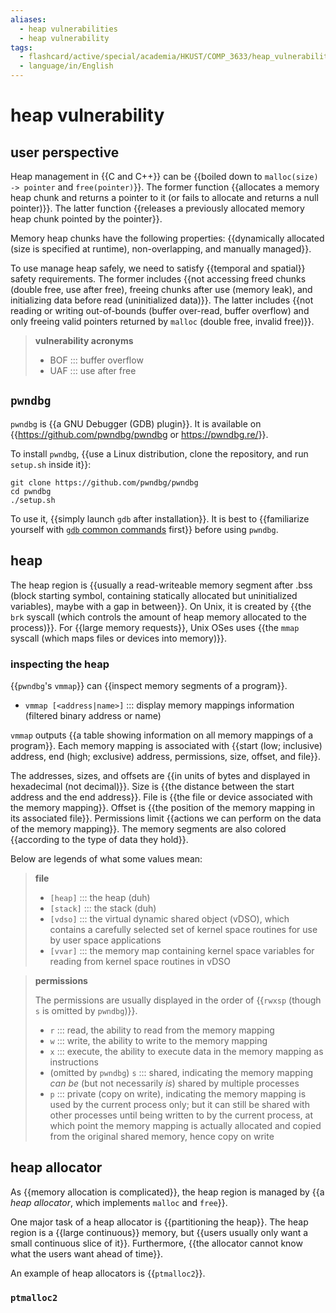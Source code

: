 ```yaml
---
aliases:
  - heap vulnerabilities
  - heap vulnerability
tags:
  - flashcard/active/special/academia/HKUST/COMP_3633/heap_vulnerability
  - language/in/English
---
```


# heap vulnerability

## user perspective

Heap management in {{C and C++}} can be {{boiled down to `malloc(size) -> pointer` and `free(pointer)`}}. The former function {{allocates a memory heap chunk and returns a pointer to it (or fails to allocate and returns a null pointer)}}. The latter function {{releases a previously allocated memory heap chunk pointed by the pointer}}. <!--SR:!2024-09-04,4,270!2024-09-04,4,270!2024-09-04,4,270!2024-09-04,4,270-->

Memory heap chunks have the following properties: {{dynamically allocated (size is specified at runtime), non-overlapping, and manually managed}}. <!--SR:!2024-09-04,4,270-->

To use manage heap safely, we need to satisfy {{temporal and spatial}} safety requirements. The former includes {{not accessing freed chunks (double free, use after free), freeing chunks after use (memory leak), and initializing data before read (uninitialized data)}}. The latter includes {{not reading or writing out-of-bounds (buffer over-read, buffer overflow) and only freeing valid pointers returned by `malloc` (double free, invalid free)}}. <!--SR:!2024-09-04,4,270!2024-09-04,4,270!2024-09-04,4,270-->

> __vulnerability acronyms__
>
> - BOF ::: buffer overflow <!--SR:!2024-09-04,4,270!2024-09-04,4,270-->
> - UAF ::: use after free <!--SR:!2024-09-04,4,270!2024-09-04,4,270-->

## `pwndbg`

`pwndbg` is {{a GNU Debugger (GDB) plugin}}. It is available on {{<https://github.com/pwndbg/pwndbg> or <https://pwndbg.re/>}}. <!--SR:!2024-09-04,4,270!2024-09-04,4,270-->

To install `pwndbg`, {{use a Linux distribution, clone the repository, and run `setup.sh` inside it}}: <!--SR:!2024-09-04,4,270-->

```shell
git clone https://github.com/pwndbg/pwndbg
cd pwndbg
./setup.sh
```

To use it, {{simply launch `gdb` after installation}}. It is best to {{familiarize yourself with [`gdb` common commands](../../../GNU%20Debugger.md#common%20commands) first}} before using `pwndbg`. <!--SR:!2024-09-04,4,270!2024-09-04,4,270-->

## heap

The heap region is {{usually a read-writeable memory segment after .bss (block starting symbol, containing statically allocated but uninitialized variables), maybe with a gap in between}}. On Unix, it is created by {{the `brk` syscall (which controls the amount of heap memory allocated to the process)}}. For {{large memory requests}}, Unix OSes uses {{the `mmap` syscall (which maps files or devices into memory)}}. <!--SR:!2024-09-04,4,270!2024-09-04,4,270!2024-09-04,4,270!2024-09-04,4,270-->

### inspecting the heap

{{`pwndbg`'s `vmmap`}} can {{inspect memory segments of a program}}. <!--SR:!2024-09-04,4,270!2024-09-04,4,270-->

- `vmmap [<address|name>]` ::: display memory mappings information (filtered binary address or name) <!--SR:!2024-09-04,4,270!2024-09-04,4,270-->

`vmmap` outputs {{a table showing information on all memory mappings of a program}}. Each memory mapping is associated with {{start (low; inclusive) address, end (high; exclusive) address, permissions, size, offset, and file}}. <!--SR:!2024-09-04,4,270!2024-09-03,3,250-->

The addresses, sizes, and offsets are {{in units of bytes and displayed in hexadecimal (not decimal)}}. Size is {{the distance between the start address and the end address}}. File is {{the file or device associated with the memory mapping}}. Offset is {{the position of the memory mapping in its associated file}}. Permissions limit {{actions we can perform on the data of the memory mapping}}. The memory segments are also colored {{according to the type of data they hold}}. <!--SR:!2024-09-04,4,270!2024-09-04,4,270!2024-09-04,4,270!2024-09-04,4,270!2024-09-04,4,270!2024-09-04,4,270-->

Below are legends of what some values mean:

> __file__
>
> - `[heap]` ::: the heap (duh) <!--SR:!2024-09-04,4,270!2024-09-04,4,270-->
> - `[stack]` ::: the stack (duh) <!--SR:!2024-09-04,4,270!2024-09-04,4,270-->
> - `[vdso]` ::: the virtual dynamic shared object (vDSO), which contains a carefully selected set of kernel space routines for use by user space applications <!--SR:!2024-09-04,4,270!2024-09-04,4,270-->
> - `[vvar]` ::: the memory map containing kernel space variables for reading from kernel space routines in vDSO <!--SR:!2024-09-04,4,270!2024-09-04,4,270-->

<!-- markdownlint MD028 -->

> __permissions__
>
> The permissions are usually displayed in the order of {{`rwxsp` (though `s` is omitted by `pwndbg`)}}.
>
> - `r` ::: read, the ability to read from the memory mapping <!--SR:!2024-09-04,4,270!2024-09-04,4,270-->
> - `w` ::: write, the ability to write to the memory mapping <!--SR:!2024-09-04,4,270!2024-09-04,4,270-->
> - `x` ::: execute, the ability to execute data in the memory mapping as instructions <!--SR:!2024-09-04,4,270!2024-09-04,4,270-->
> - (omitted by `pwndbg`) `s` ::: shared, indicating the memory mapping _can be_ (but not necessarily _is_) shared by multiple processes <!--SR:!2024-09-04,4,270!2024-09-04,4,270-->
> - `p` ::: private (copy on write), indicating the memory mapping is used by the current process only; but it can still be shared with other processes until being written to by the current process, at which point the memory mapping is actually allocated and copied from the original shared memory, hence copy on write <!--SR:!2024-09-04,4,270!2024-09-04,4,270-->

## heap allocator

As {{memory allocation is complicated}}, the heap region is managed by {{a _heap allocator_, which implements `malloc` and `free`}}. <!--SR:!2024-09-04,4,270!2024-09-04,4,270-->

One major task of a heap allocator is {{partitioning the heap}}. The heap region is a {{large continuous}} memory, but {{users usually only want a small continuous slice of it}}. Furthermore, {{the allocator cannot know what the users want ahead of time}}. <!--SR:!2024-09-04,4,270!2024-09-04,4,270!2024-09-04,4,270!2024-09-04,4,270-->

An example of heap allocators is {{`ptmalloc2`}}. <!--SR:!2024-09-04,4,270-->

### `ptmalloc2`
